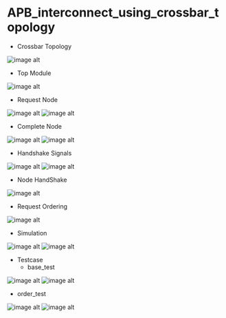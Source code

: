 # APB_interconnect_using_crossbar_topology

- Crossbar Topology

![image alt](https://github.com/LeMinhThong/APB_interconnect_using_crossbar_topology/blob/3b4ffd2685830163c4e5e8fb474d1bf1618b692f/image/crossbar_topology.png)

- Top Module

![image alt](https://github.com/LeMinhThong/APB_interconnect_using_crossbar_topology/blob/3b4ffd2685830163c4e5e8fb474d1bf1618b692f/image/top_module.png)

- Request Node

![image alt](https://github.com/LeMinhThong/APB_interconnect_using_crossbar_topology/blob/3b4ffd2685830163c4e5e8fb474d1bf1618b692f/image/request_node.png)
![image alt](https://github.com/LeMinhThong/APB_interconnect_using_crossbar_topology/blob/3b4ffd2685830163c4e5e8fb474d1bf1618b692f/image/rn_hierarchy.png)

- Complete Node

![image alt](https://github.com/LeMinhThong/APB_interconnect_using_crossbar_topology/blob/3b4ffd2685830163c4e5e8fb474d1bf1618b692f/image/complete_node.png)
![image alt](https://github.com/LeMinhThong/APB_interconnect_using_crossbar_topology/blob/3b4ffd2685830163c4e5e8fb474d1bf1618b692f/image/cn_hierarchy.png)

- Handshake Signals

![image alt](https://github.com/LeMinhThong/APB_interconnect_using_crossbar_topology/blob/3b4ffd2685830163c4e5e8fb474d1bf1618b692f/image/rn_valid_handshake.png)
![image alt](https://github.com/LeMinhThong/APB_interconnect_using_crossbar_topology/blob/3b4ffd2685830163c4e5e8fb474d1bf1618b692f/image/cn_ready_handshake.png)

- Node HandShake

![image alt](https://github.com/LeMinhThong/APB_interconnect_using_crossbar_topology/blob/3b4ffd2685830163c4e5e8fb474d1bf1618b692f/image/node_handshake.png)

- Request Ordering

![image alt](https://github.com/LeMinhThong/APB_interconnect_using_crossbar_topology/blob/3b4ffd2685830163c4e5e8fb474d1bf1618b692f/image/request_ordering.png)

- Simulation

![image alt](https://github.com/LeMinhThong/APB_interconnect_using_crossbar_topology/blob/3b4ffd2685830163c4e5e8fb474d1bf1618b692f/image/rn_simulation.png)
![image alt](https://github.com/LeMinhThong/APB_interconnect_using_crossbar_topology/blob/3b4ffd2685830163c4e5e8fb474d1bf1618b692f/image/cn_simulation.png)

- Testcase
  - base_test
 
![image alt](https://github.com/LeMinhThong/APB_interconnect_using_crossbar_topology/blob/3b4ffd2685830163c4e5e8fb474d1bf1618b692f/image/base_test_1.png)
![image alt](https://github.com/LeMinhThong/APB_interconnect_using_crossbar_topology/blob/3b4ffd2685830163c4e5e8fb474d1bf1618b692f/image/base_test_2.png)

  - order_test

![image alt](https://github.com/LeMinhThong/APB_interconnect_using_crossbar_topology/blob/3b4ffd2685830163c4e5e8fb474d1bf1618b692f/image/order_test_1.png)
![image alt](https://github.com/LeMinhThong/APB_interconnect_using_crossbar_topology/blob/3b4ffd2685830163c4e5e8fb474d1bf1618b692f/image/order_test_2.png)
